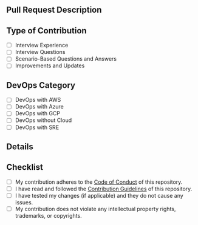 ## Pull Request Description

<!-- Provide a brief summary of your changes and the purpose of this pull request. -->

## Type of Contribution

<!-- Choose one of the following and remove the others: -->
- [ ] Interview Experience
- [ ] Interview Questions
- [ ] Scenario-Based Questions and Answers
- [ ] Improvements and Updates

## DevOps Category

<!-- Choose one of the following and remove the others: -->
- [ ] DevOps with AWS
- [ ] DevOps with Azure
- [ ] DevOps with GCP
- [ ] DevOps without Cloud
- [ ] DevOps with SRE

## Details

<!-- Fill in the appropriate details based on your contribution type above. For Interview Experience, provide company name, interview date, position applied for, etc. For Interview Questions or Scenario-Based Questions and Answers, list the questions and answers. For Improvements and Updates, explain the changes you made. -->

## Checklist

<!-- Make sure to check all the boxes that apply to this pull request. -->

- [ ] My contribution adheres to the [Code of Conduct](CODE_OF_CONDUCT.md) of this repository.
- [ ] I have read and followed the [Contribution Guidelines](CONTRIBUTING.md) of this repository.
- [ ] I have tested my changes (if applicable) and they do not cause any issues.
- [ ] My contribution does not violate any intellectual property rights, trademarks, or copyrights.
